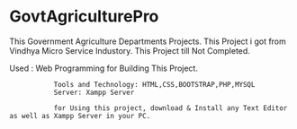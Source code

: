 # GovtAgriculturePro

This Government Agriculture Departments Projects. 
This Project i got from Vindhya Micro Service Industory. 
This Project till Not Completed.

 Used : Web Programming for Building This Project.
                     
               Tools and Technology: HTML,CSS,BOOTSTRAP,PHP,MYSQL
               Server: Xampp Server
               
               for Using this project, download & Install any Text Editor as well as Xampp Server in your PC.
               
               
